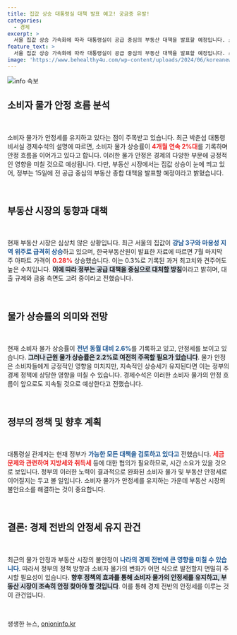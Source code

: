 ```yaml
---
title: 집값 상승 대통령실 대책 발표 예고! 궁금증 유발!
categories:
  - 경제
excerpt: >
  서울 집값 상승 가속화에 따라 대통령실이 공급 중심의 부동산 대책을 발표할 예정입니다. 소비자 물가는 안정세를 유지하고 있지만, 주택 시장의 빠른 변화에 대응이 필요하다는 판단이 내려졌습니다. 클릭하여 자세한 내용을 확인하세요!
feature_text: >
  서울 집값 상승 가속화에 따라 대통령실이 공급 중심의 부동산 대책을 발표할 예정입니다. 소비자 물가는 안정세를 유지하고 있지만, 주택 시장의 빠른 변화에 대응이 필요하다는 판단이 내려졌습니다. 클릭하여 자세한 내용을 확인하세요!
image: 'https://www.behealthy4u.com/wp-content/uploads/2024/06/koreanews.jpg'
---
```


<p><img src="https://www.behealthy4u.com/wp-content/uploads/2024/06/koreanews.jpg" alt="info 속보" /></p>

<h2 data-ke-size="size26">소비자 물가 안정 흐름 분석</h2>

<p data-ke-size="size16">&nbsp;</p>

<p>소비자 물가가 안정세를 유지하고 있다는 점이 주목받고 있습니다. 최근 박춘섭 대통령비서실 경제수석의 설명에 따르면, 소비자 물가 상승률이 <b><span style="color: #ee2323;">4개월 연속 2%대</span></b>를 기록하며 안정 흐름을 이어가고 있다고 합니다. 이러한 물가 안정은 경제의 다양한 부문에 긍정적인 영향을 미칠 것으로 예상됩니다. 다만, 부동산 시장에서는 집값 상승이 눈에 띄고 있어, 정부는 15일에 전 공급 중심의 부동산 종합 대책을 발표할 예정이라고 밝혔습니다. </p>

<p data-ke-size="size16">&nbsp;</p>

<h2 data-ke-size="size26">부동산 시장의 동향과 대책</h2>

<p data-ke-size="size16">&nbsp;</p>

<p>현재 부동산 시장은 심상치 않은 상황입니다. 최근 서울의 집값이 <b><span style="color: #1a5490;">강남 3구와 마용성 지역 위주로 급격히 상승</span></b>하고 있으며, 한국부동산원이 발표한 자료에 따르면 7월 마지막 주 아파트 가격이 <b><span style="color: #ee2323;">0.28%</b></span> 상승했습니다. 이는 0.3%로 기록된 과거 최고치와 견주어도 높은 수치입니다. <b><span style="background-color: #21538527;">이에 따라 정부는 공급 대책을 중심으로 대처할 방침</span></b>이라고 밝히며, 대출 규제와 금융 측면도 고려 중이라고 전했습니다. </p>

<p data-ke-size="size16">&nbsp;</p>

<h2 data-ke-size="size26">물가 상승률의 의미와 전망</h2>

<p data-ke-size="size16">&nbsp;</p>

<p>현재 소비자 물가 상승률이 <b><span style="color: #1a5490;">전년 동월 대비 2.6%</span></b>를 기록하고 있고, 안정세를 보이고 있습니다. <b><span style="background-color: #21538527;">그러나 근원 물가 상승률은 2.2%로 여전히 주목할 필요가 있습니다</span></b>. 물가 안정은 소비자들에게 긍정적인 영향을 미치지만, 지속적인 상승세가 유지된다면 이는 정부의 경제 정책에 상당한 영향을 미칠 수 있습니다. 경제수석은 이러한 소비자 물가의 안정 흐름이 앞으로도 지속될 것으로 예상한다고 전했습니다. </p>

<p data-ke-size="size16">&nbsp;</p>

<h2 data-ke-size="size26">정부의 정책 및 향후 계획</h2>

<p data-ke-size="size16">&nbsp;</p>

<p>대통령실 관계자는 현재 정부가 <b><span style="color: #1a5490;">가능한 모든 대책을 검토하고 있다고</span></b> 전했습니다. <b><span style="color: #ee2323;">세금 문제와 관련하여 지방세와 취득세</span></b> 등에 대한 협의가 필요하므로, 시간 소요가 있을 것으로 보입니다. 정부의 이러한 노력이 결과적으로 완화된 소비자 물가 및 부동산 안정세로 이어질지는 두고 볼 일입니다. 소비자 물가가 안정세를 유지하는 가운데 부동산 시장의 불안요소를 해결하는 것이 중요합니다. </p>

<p data-ke-size="size16">&nbsp;</p>

<h2 data-ke-size="size26">결론: 경제 전반의 안정세 유지 관건</h2>

<p data-ke-size="size16">&nbsp;</p>

<p>최근의 물가 안정과 부동산 시장의 불안정이 <b><span style="color: #1a5490;">나라의 경제 전반에 큰 영향을 미칠 수 있습니다</span></b>. 따라서 정부의 정책 방향과 소비자 물가의 변화가 어떤 식으로 발전할지 면밀히 주시할 필요성이 있습니다. <b><span style="background-color: #21538527;">향후 정책의 효과를 통해 소비자 물가의 안정세를 유지하고, 부동산 시장이 조속히 안정 찾아야 할 것입니다</span></b>. 이를 통해 경제 전반의 안정세를 이루는 것이 관건입니다. </p>

<p data-ke-size="size16">&nbsp;</p>
생생한 뉴스, <a href="https://onioninfo.kr" rel="dofollow">onioninfo.kr</a>


